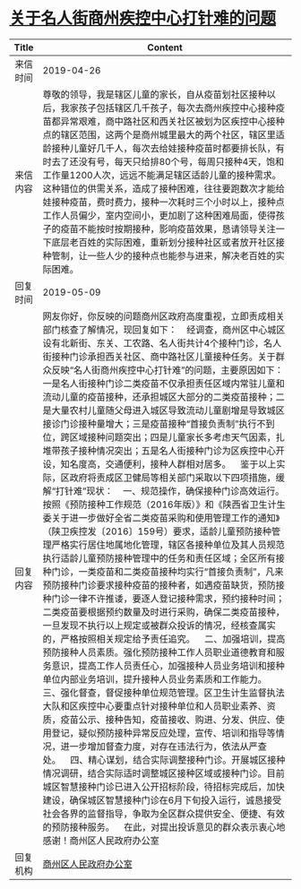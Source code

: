 # <a href="http://www.shangluo.gov.cn/zmhd/ldxxxx.jsp?urltype=leadermail.LeaderMailContentUrl&wbtreeid=1112&leadermailid=5243">关于名人街商州疾控中心打针难的问题</a>
| Title |                                                                                                                                                                                                                                                                                                                                                                                                                                                                                                                                                              Content                                                                                                                                                                                                                                                                                                                                                                                                                                                                                                                                                              |
|:-----:|-----------------------------------------------------------------------------------------------------------------------------------------------------------------------------------------------------------------------------------------------------------------------------------------------------------------------------------------------------------------------------------------------------------------------------------------------------------------------------------------------------------------------------------------------------------------------------------------------------------------------------------------------------------------------------------------------------------------------------------------------------------------------------------------------------------------------------------------------------------------------------------------------------------------------------------------------------------------------------------------------------------------------------------------------------------------------------------------------------------------------------------|
| 来信时间  | 2019-04-26                                                                                                                                                                                                                                                                                                                                                                                                                                                                                                                                                                                                                                                                                                                                                                                                                                                                                                                                                                                                                                                                                                                        |
| 来信内容  | 尊敬的领导，我是辖区儿童的家长，自从疫苗划社区接种以后，我家孩子包括辖区几千孩子，每次去商州疾控中心接种疫苗都异常艰难，商中路社区和西关社区被划为区疾控中心接种点的辖区范围，这两个是商州城里最大的两个社区，辖区里适龄接种儿童好几千人，每次去给娃接种疫苗时都要排长队，有时去了还没有号，每天只给排80个号，每周只接种4天，饱和工作量1200人次，远远不能满足辖区适龄儿童的接种需求。这种错位的供需关系，造成了接种困难，往往要跑数次才能给娃接种疫苗，费时费力，接种一次耗时三个小时以上，接种点工作人员偏少，室内空间小，更加剧了这种困难局面，使得孩子的疫苗不能按时按期接种，影响疫苗效果，恳请领导关注一下底层老百姓的实际困难，重新划分接种社区或者放开社区接种管制，让一些人少的接种点也能参与进来，解决老百姓的实际困难。                                                                                                                                                                                                                                                                                                                                                                                                                                                                                                                                                                                                                                                                                                                                                              |
| 回复时间  | 2019-05-09                                                                                                                                                                                                                                                                                                                                                                                                                                                                                                                                                                                                                                                                                                                                                                                                                                                                                                                                                                                                                                                                                                                        |
| 回复内容  | 网友你好，你反映的问题商州区政府高度重视，立即责成相关部门核查了解情况，现回复如下：    经调查，商州区中心城区设有北新街、东关、工农路、名人街共计4个接种门诊，名人街接种门诊承担西关社区、商中路社区儿童接种任务。关于群众反映“名人街商州疾控中心打针难”的问题，主要原因如下：一是名人街接种门诊二类疫苗不仅承担责任区域内常驻儿童和流动儿童的疫苗接种，还承担城区大部分的二类疫苗接种；二是大量农村儿童随父母进入城区导致流动儿童剧增是导致城区接诊门诊接种量增大；三是疫苗接种“首接负责制”执行不到位，跨区域接种问题突出；四是儿童家长多考虑天气因素，扎堆带孩子接种情况突出；五是名人街接种门诊为区疾控中心开设，知名度高，交通便利，接种人群相对居多。    鉴于以上实际，区政府将责成区卫健局等相关部门采取以下四项措施，缓解“打针难”现状：    一、规范操作，确保接种门诊高效运行。按照《预防接种工作规范（2016年版）》和《陕西省卫生计生委关于进一步做好全省二类疫苗采购和使用管理工作的通知》（陕卫疾控发〔2016〕159号）要求，适龄儿童预防接种管理严格实行居住地属地化管理，辖区各接种单位及其人员规范执行适龄儿童预防接种管理中的任务和责任区域；全区所有接种门诊，一类疫苗和二类疫苗接种均实行“首接负责制”，凡来预防接种门诊要求接种疫苗的接种者，如遇疫苗缺货，预防接种门诊一律不许推诿，要逐人登记接种需求，预约接种时间；二类疫苗要根据预约数量及时进行采购，确保二类疫苗接种，一旦发现不执行以上规定或被群众投诉的情况，经核查属实的，严格按照相关规定给予责任追究。    二、加强培训，提高预防接种人员素质。强化预防接种工作人员职业道德教育和服务意识，提高工作人员责任心，加强接种人员业务培训和接种单位内部业务培训，提升接种人员业务素质和工作能力。    三、强化督查，督促接种单位规范管理。区卫生计生监督执法大队和区疾控中心要重点针对接种单位和人员职业素养、资质，疫苗公示、接种告知，疫苗接收、购进、分发、供应、使用登记，疑似预防接种异常反应处理，宣传、培训和指导等情况，进一步增加督查力度，对存在违法行为，依法从严查处。    四、精心谋划，结合实际调整接种门诊。开展城区接种情况调研，结合实际适时调整城区接种区域或接种门诊。目前城区智慧接种门诊已进入公开招标阶段，待招标完成后，加快建设，确保城区智慧接种门诊在6月下旬投入运行，诚恳接受社会各界的监督指导，争取为全区群众提供安全、便捷、有效的预防接种服务。    在此，对提出投诉意见的群众表示衷心地感谢！商州区人民政府办公室 |
| 回复机构  | <a href="../../category/agencies/商州区人民政府办公室.md">商州区人民政府办公室</a>                                                                                                                                                                                                                                                                                                                                                                                                                                                                                                                                                                                                                                                                                                                                                                                                                                                                                                                                                                                                                                                                    |